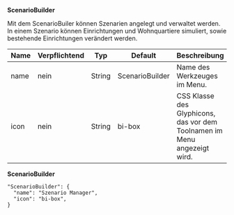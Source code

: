 **ScenarioBuilder**

Mit dem ScenarioBuiler können Szenarien angelegt und verwaltet werden. In einem Szenario können Einrichtungen und Wohnquartiere simuliert, sowie bestehende Einrichtungen verändert werden.

|Name|Verpflichtend|Typ|Default|Beschreibung|
|----|-------------|---|-------|------------|
|name|nein|String|ScenarioBuilder|Name des Werkzeuges im Menu.|
|icon|nein|String|bi-box|CSS Klasse des Glyphicons, das vor dem Toolnamen im Menu angezeigt wird.|

**ScenarioBuilder**
```
"ScenarioBuilder": {
  "name": "Szenario Manager",
  "icon": "bi-box",
}
```
